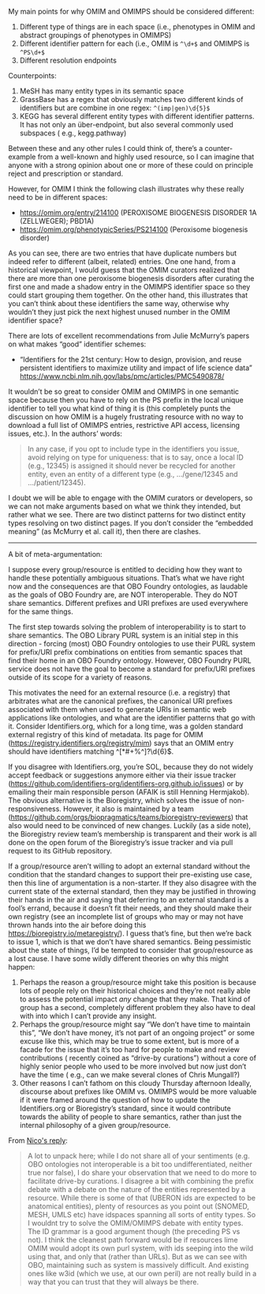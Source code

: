 My main points for why OMIM and OMIMPS should be considered different:

1. Different type of things are in each space (i.e., phenotypes in OMIM and
   abstract groupings of phenotypes in OMIMPS)
2. Different identifier pattern for each (i.e., OMIM is `^\d+$` and OMIMPS
   is `^PS\d+$`
3. Different resolution endpoints

Counterpoints:

1. MeSH has many entity types in its semantic space
2. GrassBase has a regex that obviously matches two different kinds of
   identifiers but are combine in one regex: `^(imp|gen)\d{5}$`
3. KEGG has several different entity types with different identifier patterns.
   It has not only an über-endpoint, but also several commonly used subspaces (
   e.g., kegg.pathway)

Between these and any other rules I could think of, there’s a counter-example
from a well-known and highly used resource, so I can imagine that anyone with a
strong opinion about one or more of these could on principle reject and
prescription or standard.

However, for OMIM I think the following clash illustrates why these really need
to be in different spaces:

- https://omim.org/entry/214100 (PEROXISOME BIOGENESIS DISORDER 1A (ZELLWEGER);
  PBD1A)
- https://omim.org/phenotypicSeries/PS214100 (Peroxisome biogenesis disorder)

As you can see, there are two entries that have duplicate numbers but indeed
refer to different (albeit, related) entries. One one hand, from a historical
viewpoint, I would guess that the OMIM curators realized that there are more
than one peroxisome biogenesis disorders after curating the first one and made a
shadow entry in the OMIMPS identifier space so they could start grouping them
together. On the other hand, this illustrates that you can’t think about these
identifiers the same way, otherwise why wouldn’t they just pick the next highest
unused number in the OMIM identifier space?

There are lots of excellent recommendations from Julie McMurry’s papers on what
makes “good” identifier schemes:

- “Identifiers for the 21st century: How to design, provision, and reuse
  persistent identifiers to maximize utility and impact of life science
  data” https://www.ncbi.nlm.nih.gov/labs/pmc/articles/PMC5490878/

It wouldn’t be so great to consider OMIM and OMIMPS in one semantic space
because then you have to rely on the PS prefix in the local unique identifier to
tell you what kind of thing it is (this completely punts the discussion on how
OMIM is a hugely frustrating resource with no way to download a full list of
OMIMPS entries, restrictive API access, licensing issues, etc.). In the authors’
words:

> In any case, if you opt to include type in the identifiers you issue, avoid relying on type for uniqueness: that is to say, once a local ID (e.g., 12345) is assigned it should never be recycled for another entity, even an entity of a different type (e.g., …/gene/12345 and …/patient/12345).

I doubt we will be able to engage with the OMIM curators or developers, so we
can not make arguments based on what we think they intended, but rather what we
see. There are two distinct patterns for two distinct entity types resolving on
two distinct pages. If you don’t consider the “embedded meaning” (as McMurry et
al. call it), then there are clashes.

---

A bit of meta-argumentation:

I suppose every group/resource is entitled to deciding how they want to handle
these potentially ambiguous situations. That’s what we have right now and the
consequences are that OBO Foundry ontologies, as laudable as the goals of OBO
Foundry are, are NOT interoperable. They do NOT share semantics. Different
prefixes and URI prefixes are used everywhere for the same things.

The first step towards solving the problem of interoperability is to start to
share semantics. The OBO Library PURL system is an initial step in this
direction - forcing (most) OBO Foundry ontologies to use their PURL system for
prefix/URI prefix combinations on entities from semantic spaces that find their
home in an OBO Foundry ontology. However, OBO Foundry PURL service does not have
the goal to become a standard for prefix/URI prefixes outside of its scope for a
variety of reasons.

This motivates the need for an external resource (i.e. a registry)
that arbitrates what are the canonical prefixes, the canonical URI prefixes
associated with them when used to generate URIs in semantic web applications
like ontologies, and what are the identifier patterns that go with it. Consider
Identifiers.org, which for a long time, was a golden standard external registry
of this kind of metadata. Its page for
OMIM (https://registry.identifiers.org/registry/mim) says that an OMIM entry
should have identifiers matching ^[*#+%^]?\d{6}$.

If you disagree with Identifiers.org, you’re SOL, because they do not widely
accept feedback or suggestions anymore either via their issue
tracker (https://github.com/identifiers-org/identifiers-org.github.io/issues) or
by emailing their main responsible person (AFAIK is still Henning Hermjakob).
The obvious alternative is the Bioregistry, which solves the issue of
non-responsiveness. However, it also is maintained by a
team (https://github.com/orgs/biopragmatics/teams/bioregistry-reviewers) that
also would need to be convinced of new changes. Luckily (as a side note), the
Bioregistry review team’s membership is transparent and their work is all done
on the open forum of the Bioregistry’s issue tracker and via pull request to its
GitHub repository.

If a group/resource aren’t willing to adopt an external standard without the
condition that the standard changes to support their pre-existing use case, then
this line of argumentation is a non-starter. If they also disagree with the
current state of the external standard, then they may be justified in throwing
their hands in the air and saying that deferring to an external standard is a
fool’s errand, because it doesn’t fit their needs, and they should make their
own registry (see an incomplete list of groups who may or may not have thrown
hands into the air before doing this https://bioregistry.io/metaregistry/). I
guess that’s fine, but then we’re back to issue 1, which is that we don’t have
shared semantics. Being pessimistic about the state of things, I’d be tempted to
consider that group/resource as a lost cause. I have some wildly different
theories on why this might happen:

1. Perhaps the reason a group/resource might take this position is because lots
   of people rely on their historical choices and they’re not really able to
   assess the potential impact *any* change that they make. That kind of group
   has a second, completely different problem they also have to deal with into
   which I can’t provide any insight.
2. Perhaps the group/resource might say “We don’t have time to maintain this”,
   “We don’t have money, it’s not part of an ongoing project” or some excuse
   like this, which may be true to some extent, but is more of a facade for the
   issue that it’s too hard for people to make and review contributions (
   recently coined as “drive-by curations”) without a core of highly senior
   people who used to be more involved but now just don’t have the time (
   e.g., can we make several clones of Chris Mungall?)
3. Other reasons I can’t fathom on this cloudy Thursday afternoon Ideally,
   discourse about prefixes like OMIM vs. OMIMPS would be more valuable if it
   were framed around the question of how to update the Identifiers.org or
   Bioregistry’s standard, since it would contribute towards the ability of
   people to share semantics, rather than just the internal philosophy of a
   given group/resource.

From [Nico's reply](https://obo-communitygroup.slack.com/archives/C023P0Z304T/p1643899036042579?thread_ts=1643897317.193139&cid=C023P0Z304T):

> A lot to unpack here; while I do not share all of your sentiments (e.g. OBO ontologies not interoperable is a bit too undifferentiated, neither true nor false), I do share your observation that we need to do more to facilitate drive-by curations. I disagree a bit with combining the prefix debate with a debate on the nature of the entities represented by a resource. While there is some of that (UBERON ids are expected to be anatomical entities), plenty of resources as you point out (SNOMED, MESH, UMLS etc) have idspaces spanning all sorts of entity types. So I wouldnt try to solve the OMIM/OMIMPS debate with entity types. The ID grammar is a good argument though (the preceding PS vs not). I think the cleanest path forward would be if resources lime OMIM would adopt its own purl system, with ids seeping into the wild using that, and only that (rather than URLs). But as we can see with OBO, maintaining such as system is massively difficult. And existing ones like w3id (which we use, at our own peril) are not really build in a way that you can trust that they will always be there.
